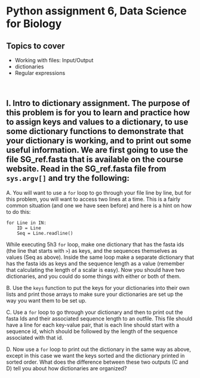 # Python assignment 6, Data Science for Biology
## Topics to cover
- Working with files: Input/Output
- dictionaries
- Regular expressions
<p>&nbsp;</p>

## I. Intro to dictionary assignment. The purpose of this problem is for you to learn and practice how to assign keys and values to a dictionary, to use some dictionary functions to demonstrate that your dictionary is working, and to print out some useful information. We are first going to use the file SG_ref.fasta that is available on the course website. Read in the SG_ref.fasta file from `sys.argv[]` and try the following:

A. You will want to use a `for` loop to go through your file line by line, but for this problem, you will want to access two lines at a time. This is a fairly common situation (and one we have seen before) and here is a hint on how to do this:

    for Line in IN:
        ID = Line
        Seq = Line.readline()


	
While executing 5h3 `for` loop, make one dictionary that has the fasta ids (the line that starts with `>`) as keys, and the sequences themselves as values (Seq as above).  Inside the same loop make a separate dictionary that has the fasta ids as keys and the sequence length as a value (remember that calculating the length of a scalar is easy). Now you should have two dictionaries, and you could do some things with either or both of them.

B. Use the `keys` function to put the keys for your dictionaries into their own lists and print those arrays to make sure your dictionaries are set up the way you want them to be set up. 

C. Use a `for` loop to go through your dictionary and then to print out the fasta Ids and their associated sequence length to an outfile.  This file should have a line for each key-value pair, that is each line should start with a sequence id, which should be followed by the length of the sequence associated with that id.

D. Now use a `for` loop to print out the dictionary in the same way as above, except in this case we want the keys sorted and the dictionary printed in sorted order. What does the difference between these two outputs (C and D) tell you about how dictionaries are organized?



